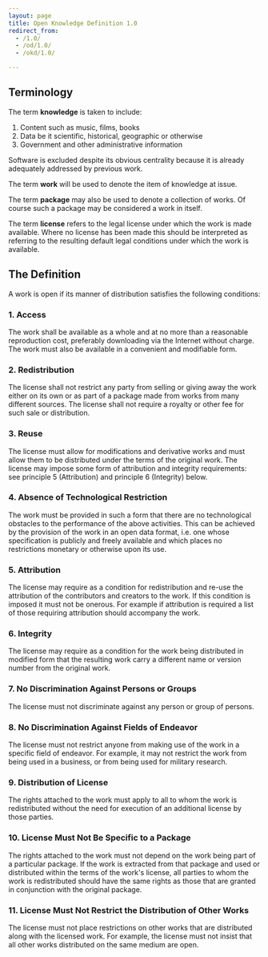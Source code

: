 ```yaml
---
layout: page
title: Open Knowledge Definition 1.0
redirect_from:
  - /1.0/
  - /od/1.0/
  - /okd/1.0/

---
```


Terminology 
-----------

The term **knowledge** is taken to include:

1.  Content such as music, films, books
2.  Data be it scientific, historical, geographic or otherwise
3.  Government and other administrative information

Software is excluded despite its obvious centrality because it is
already adequately addressed by previous work.

The term **work** will be used to denote the item of knowledge at issue.

The term **package** may also be used to denote a collection of works.
Of course such a package may be considered a work in itself.

The term **license** refers to the legal license under which the work is
made available. Where no license has been made this should be
interpreted as referring to the resulting default legal conditions under
which the work is available.

The Definition 
--------------

A work is open if its manner of distribution satisfies the following
conditions:

### 1. Access 

The work shall be available as a whole and at no more than a reasonable
reproduction cost, preferably downloading via the Internet without
charge. The work must also be available in a convenient and modifiable
form.

### 2. Redistribution 

The license shall not restrict any party from selling or giving away the
work either on its own or as part of a package made from works from many
different sources. The license shall not require a royalty or other fee
for such sale or distribution.

### 3. Reuse 

The license must allow for modifications and derivative works and must
allow them to be distributed under the terms of the original work. The
license may impose some form of attribution and integrity requirements:
see principle 5 (Attribution) and principle 6 (Integrity) below.

### 4. Absence of Technological Restriction 

The work must be provided in such a form that there are no technological
obstacles to the performance of the above activities. This can be
achieved by the provision of the work in an open data format, i.e. one
whose specification is publicly and freely available and which places no
restrictions monetary or otherwise upon its use.

### 5. Attribution 

The license may require as a condition for redistribution and re-use the
attribution of the contributors and creators to the work. If this
condition is imposed it must not be onerous. For example if attribution
is required a list of those requiring attribution should accompany the
work.

### 6. Integrity 

The license may require as a condition for the work being distributed in
modified form that the resulting work carry a different name or version
number from the original work.

### 7. No Discrimination Against Persons or Groups 

The license must not discriminate against any person or group of
persons.

### 8. No Discrimination Against Fields of Endeavor 

The license must not restrict anyone from making use of the work in a
specific field of endeavor. For example, it may not restrict the work
from being used in a business, or from being used for military research.

### 9. Distribution of License 

The rights attached to the work must apply to all to whom the work is
redistributed without the need for execution of an additional license by
those parties.

### 10. License Must Not Be Specific to a Package 

The rights attached to the work must not depend on the work being part
of a particular package. If the work is extracted from that package and
used or distributed within the terms of the work's license, all parties
to whom the work is redistributed should have the same rights as those
that are granted in conjunction with the original package.

### 11. License Must Not Restrict the Distribution of Other Works 

The license must not place restrictions on other works that are
distributed along with the licensed work. For example, the license must
not insist that all other works distributed on the same medium are open.
